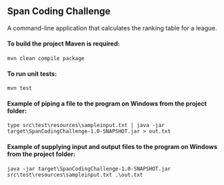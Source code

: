## Span Coding Challenge

A command-line application that calculates the ranking table for a league.

#### To build the project Maven is required:
`mvn clean compile package`

#### To run unit tests:
`mvn test`

#### Example of piping a file to the program on Windows from the project folder:
`type src\test\resources\sampleinput.txt | java -jar target\SpanCodingChallenge-1.0-SNAPSHOT.jar > out.txt`

#### Example of supplying input and output files to the program on Windows from the project folder:
`java -jar target\SpanCodingChallenge-1.0-SNAPSHOT.jar src\test\resources\sampleinput.txt .\out.txt`
